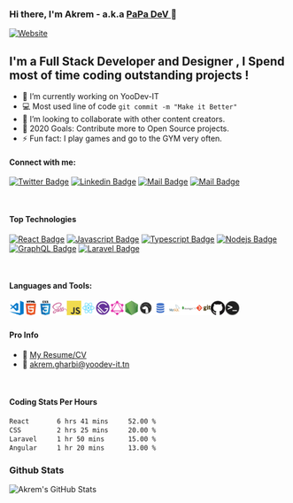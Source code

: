 ### Hi there, I'm Akrem - a.k.a [PaPa DeV ][website] 👋

[![Website](https://img.shields.io/website?label=akremdev.com&style=for-the-badge&url=https://akrem-gharbi-portfolio.web.app/)](https://akrem-gharbi-portfolio.web.app/)



## I'm a Full Stack Developer and Designer , I Spend most of time coding outstanding projects !

- 🔭 I’m currently working on YooDev-IT
- :computer: Most used line of code `git commit -m "Make it Better"`
- 👯 I’m looking to collaborate with other content creators.
- 🥅 2020 Goals: Contribute more to Open Source projects.
- ⚡ Fun fact: I play games and go to the GYM very often.

#### Connect with me:

[![Twitter Badge](https://img.shields.io/badge/-@Akremgharbi-1ca0f1?style=flat&labelColor=1ca0f1&logo=twitter&logoColor=white&link=https://twitter.com/AkremGharbi2)](https://twitter.com/AkremGharbi2) [![Linkedin Badge](https://img.shields.io/badge/-AkremDev-0e76a8?style=flat&labelColor=0e76a8&logo=linkedin&logoColor=white)](https://www.linkedin.com/in/akrem-gharbi) [![Mail Badge](https://img.shields.io/badge/-@akremdev-e84393?style=flat&labelColor=e84393&logo=instagram&logoColor=white)](https://www.instagram.com/akremdev) [![Mail Badge](https://img.shields.io/badge/-akremdev-c0392b?style=flat&labelColor=c0392b&logo=gmail&logoColor=white)](mailto:akremdev@gmail.com)

<br />

#### Top Technologies

[![React Badge](https://img.shields.io/badge/-React-61DBFB?style=for-the-badge&labelColor=black&logo=react&logoColor=61DBFB)](#) [![Javascript Badge](https://img.shields.io/badge/-Javascript-F0DB4F?style=for-the-badge&labelColor=black&logo=javascript&logoColor=F0DB4F)](#) [![Typescript Badge](https://img.shields.io/badge/-Typescript-007acc?style=for-the-badge&labelColor=black&logo=typescript&logoColor=007acc)](#) [![Nodejs Badge](https://img.shields.io/badge/-Nodejs-3C873A?style=for-the-badge&labelColor=black&logo=node.js&logoColor=3C873A)](#) [![GraphQL Badge](https://img.shields.io/badge/-GraphQl-e535ab?style=for-the-badge&labelColor=black&logo=node.js&logoColor=e535ab)](#)
[![Laravel Badge](https://img.shields.io/badge/-Laravel-58ff33?style=for-the-badge&labelColor=black&logo=node.js&logoColor=58ff33)](#)

<br />

#### Languages and Tools:

<img align="left" alt="Visual Studio Code" width="26px" src="https://raw.githubusercontent.com/github/explore/80688e429a7d4ef2fca1e82350fe8e3517d3494d/topics/visual-studio-code/visual-studio-code.png" />
<img align="left" alt="HTML5" width="26px" src="https://raw.githubusercontent.com/github/explore/80688e429a7d4ef2fca1e82350fe8e3517d3494d/topics/html/html.png" />
<img align="left" alt="CSS3" width="26px" src="https://raw.githubusercontent.com/github/explore/80688e429a7d4ef2fca1e82350fe8e3517d3494d/topics/css/css.png" />
<img align="left" alt="Sass" width="26px" src="https://raw.githubusercontent.com/github/explore/80688e429a7d4ef2fca1e82350fe8e3517d3494d/topics/sass/sass.png" />
<img align="left" alt="JavaScript" width="26px" src="https://raw.githubusercontent.com/github/explore/80688e429a7d4ef2fca1e82350fe8e3517d3494d/topics/javascript/javascript.png" />
<img align="left" alt="React" width="26px" src="https://raw.githubusercontent.com/github/explore/80688e429a7d4ef2fca1e82350fe8e3517d3494d/topics/react/react.png" />
<img align="left" alt="Gatsby" width="26px" src="https://raw.githubusercontent.com/github/explore/e94815998e4e0713912fed477a1f346ec04c3da2/topics/gatsby/gatsby.png" />
<img align="left" alt="GraphQL" width="26px" src="https://raw.githubusercontent.com/github/explore/80688e429a7d4ef2fca1e82350fe8e3517d3494d/topics/graphql/graphql.png" />
<img align="left" alt="Node.js" width="26px" src="https://raw.githubusercontent.com/github/explore/80688e429a7d4ef2fca1e82350fe8e3517d3494d/topics/nodejs/nodejs.png" />
<img align="left" alt="Deno" width="26px" src="https://raw.githubusercontent.com/github/explore/361e2821e2dea67711cde99c9c40ed357061cf27/topics/deno/deno.png" />
<img align="left" alt="SQL" width="26px" src="https://raw.githubusercontent.com/github/explore/80688e429a7d4ef2fca1e82350fe8e3517d3494d/topics/sql/sql.png" />
<img align="left" alt="MySQL" width="26px" src="https://raw.githubusercontent.com/github/explore/80688e429a7d4ef2fca1e82350fe8e3517d3494d/topics/mysql/mysql.png" />
<img align="left" alt="MongoDB" width="26px" src="https://raw.githubusercontent.com/github/explore/80688e429a7d4ef2fca1e82350fe8e3517d3494d/topics/mongodb/mongodb.png" />
<img align="left" alt="Git" width="26px" src="https://raw.githubusercontent.com/github/explore/80688e429a7d4ef2fca1e82350fe8e3517d3494d/topics/git/git.png" />
<img align="left" alt="GitHub" width="26px" src="https://raw.githubusercontent.com/github/explore/78df643247d429f6cc873026c0622819ad797942/topics/github/github.png" />
<img align="left" alt="Terminal" width="26px" src="https://raw.githubusercontent.com/github/explore/80688e429a7d4ef2fca1e82350fe8e3517d3494d/topics/terminal/terminal.png" />

<br />
<br />

#### Pro Info
- :paperclip: [My Resume/CV](https://github.com/akremdev/akremdev/blob/main/Akrem's%20Resume.pdf)
- :email: akrem.gharbi@yoodev-it.tn

<br />

#### Coding Stats Per Hours

<!--START_SECTION:waka-->
```text
React       6 hrs 41 mins     52.00 %
CSS         2 hrs 25 mins     20.00 % 
Laravel     1 hr 50 mins      15.00 % 
Angular     1 hr 20 mins      13.00 % 
```
<!--END_SECTION:waka-->


### Github Stats


<img align="left" alt="Akrem's GitHub Stats" src="https://github-readme-stats.codestackr.vercel.app/api?username=akremdev&show_icons=true&theme=radical&hide_border=true" />




[website]: https://akrem-gharbi-portfolio.web.app/
[twitter]: https://twitter.com/AkremGharbi2
